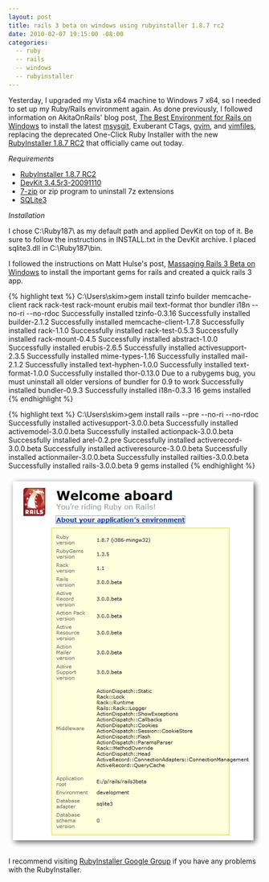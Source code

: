 ```yaml
---
layout: post
title: rails 3 beta on windows using rubyinstaller 1.8.7 rc2
date: 2010-02-07 19:15:00 -08:00
categories:
  -- ruby
  -- rails
  -- windows
  -- rubyinstaller
---
```


Yesterday, I upgraded my Vista x64 machine to Windows 7 x64, so I needed to set up my Ruby/Rails environment again.  As done previously, I followed information on AkitaOnRails' blog post, [The Best Environment for Rails on Windows](http://akitaonrails.com/2009/1/13/the-best-environment-for-rails-on-windows) to install the latest [msysgit](http://code.google.com/p/msysgit/), Exuberant CTags, [gvim](http://www.vim.org/index.php), and [vimfiles](http://akitaonrails.com/2009/04/27/the-best-environment-for-rails-on-windows-part-2), replacing the deprecated One-Click Ruby Installer with the new [RubyInstaller 1.8.7 RC2](http://rubyforge.org/frs/?group_id=167&release_id=42563) that officially came out today.

*Requirements*

* [RubyInstaller 1.8.7 RC2](http://rubyforge.org/frs/download.php/69034/rubyinstaller-1.8.7-p249-rc2.exe)
* [DevKit 3.4.5r3-20091110](http://rubyforge.org/frs/download.php/66888/devkit-3.4.5r3-20091110.7z)
* [7-zip](http://www.7-zip.org/download.html) or zip program to uninstall 7z extensions
* [SQLite3](http://www.sqlite.org/sqlitedll-3_6_22.zip)

*Installation*

I chose C:\Ruby187\ as my default path and applied DevKit on top of it.  Be sure to follow the instructions in INSTALL.txt in the DevKit archive.  I placed sqlite3.dll in C:\Ruby187\bin.

I followed the instructions on Matt Hulse's post, [Massaging Rails 3 Beta on Windows](http://matt-hulse.com/articles/2010/02/05/massaging-rails-3-beta-on-windows/) to install the important gems for rails and created a quick rails 3 app.

{% highlight text %}
C:\Users\skim>gem install tzinfo builder memcache-client rack rack-test rack-mount erubis
mail text-format thor bundler i18n --no-ri --no-rdoc
Successfully installed tzinfo-0.3.16
Successfully installed builder-2.1.2
Successfully installed memcache-client-1.7.8
Successfully installed rack-1.1.0
Successfully installed rack-test-0.5.3
Successfully installed rack-mount-0.4.5
Successfully installed abstract-1.0.0
Successfully installed erubis-2.6.5
Successfully installed activesupport-2.3.5
Successfully installed mime-types-1.16
Successfully installed mail-2.1.2
Successfully installed text-hyphen-1.0.0
Successfully installed text-format-1.0.0
Successfully installed thor-0.13.0
Due to a rubygems bug, you must uninstall all older versions of bundler for 0.9 to work
Successfully installed bundler-0.9.3
Successfully installed i18n-0.3.3
16 gems installed  
{% endhighlight %}  
  
  
{% highlight text %}
C:\Users\skim>gem install rails --pre --no-ri --no-rdoc
Successfully installed activesupport-3.0.0.beta
Successfully installed activemodel-3.0.0.beta
Successfully installed actionpack-3.0.0.beta
Successfully installed arel-0.2.pre
Successfully installed activerecord-3.0.0.beta
Successfully installed activeresource-3.0.0.beta
Successfully installed actionmailer-3.0.0.beta
Successfully installed railties-3.0.0.beta
Successfully installed rails-3.0.0.beta
9 gems installed
{% endhighlight %}

![Rails 3 Beta](/images/rails3beta.jpg)

I recommend visiting [RubyInstaller Google Group](http://groups.google.com/group/rubyinstaller) if you have any problems with the RubyInstaller.
